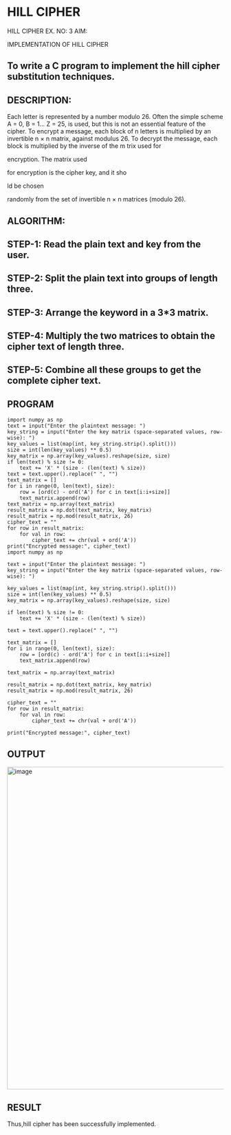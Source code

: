 # HILL CIPHER
HILL CIPHER
EX. NO: 3 AIM:
 

IMPLEMENTATION OF HILL CIPHER
 
## To write a C program to implement the hill cipher substitution techniques.

## DESCRIPTION:

Each letter is represented by a number modulo 26. Often the simple scheme A = 0, B
= 1... Z = 25, is used, but this is not an essential feature of the cipher. To encrypt a message, each block of n letters is  multiplied by an invertible n × n matrix, against modulus 26. To
decrypt the message, each block is multiplied by the inverse of the m trix used for
 
encryption. The matrix used
 
for encryption is the cipher key, and it sho
 
ld be chosen
 
randomly from the set of invertible n × n matrices (modulo 26).


## ALGORITHM:

## STEP-1: Read the plain text and key from the user. 
## STEP-2: Split the plain text into groups of length three. 
## STEP-3: Arrange the keyword in a 3*3 matrix.
## STEP-4: Multiply the two matrices to obtain the cipher text of length three.
## STEP-5: Combine all these groups to get the complete cipher text.

## PROGRAM
```
import numpy as np
text = input("Enter the plaintext message: ")
key_string = input("Enter the key matrix (space-separated values, row-wise): ")
key_values = list(map(int, key_string.strip().split()))
size = int(len(key_values) ** 0.5)
key_matrix = np.array(key_values).reshape(size, size)
if len(text) % size != 0:
    text += 'X' * (size - (len(text) % size))
text = text.upper().replace(" ", "")
text_matrix = []
for i in range(0, len(text), size):
    row = [ord(c) - ord('A') for c in text[i:i+size]]
    text_matrix.append(row)
text_matrix = np.array(text_matrix)
result_matrix = np.dot(text_matrix, key_matrix)
result_matrix = np.mod(result_matrix, 26)
cipher_text = ""
for row in result_matrix:
    for val in row:
        cipher_text += chr(val + ord('A'))
print("Encrypted message:", cipher_text)
import numpy as np

text = input("Enter the plaintext message: ")
key_string = input("Enter the key matrix (space-separated values, row-wise): ")

key_values = list(map(int, key_string.strip().split()))
size = int(len(key_values) ** 0.5)
key_matrix = np.array(key_values).reshape(size, size)

if len(text) % size != 0:
    text += 'X' * (size - (len(text) % size))

text = text.upper().replace(" ", "")

text_matrix = []
for i in range(0, len(text), size):
    row = [ord(c) - ord('A') for c in text[i:i+size]]
    text_matrix.append(row)

text_matrix = np.array(text_matrix)

result_matrix = np.dot(text_matrix, key_matrix)
result_matrix = np.mod(result_matrix, 26)

cipher_text = ""
for row in result_matrix:
    for val in row:
        cipher_text += chr(val + ord('A'))

print("Encrypted message:", cipher_text)

```

## OUTPUT
<img width="1462" height="750" alt="image" src="https://github.com/user-attachments/assets/8695309a-81f5-45f0-9da7-3ae142e4cabe" />

## RESULT
Thus,hill cipher has been successfully implemented.
